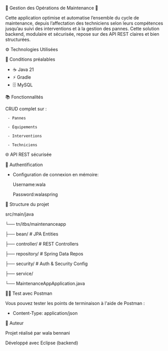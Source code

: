 🔧 Gestion des Opérations de Maintenance 🔧

Cette application optimise et automatise l’ensemble du cycle de maintenance, depuis l’affectation des techniciens selon leurs compétences jusqu’au suivi des interventions et à la gestion des pannes. Cette solution backend, modulaire et sécurisée, repose sur des API REST claires et bien structurées.

⚙️ Technologies Utilisées

🧰 Conditions préalables
- ☕ Java 21
- ⚡ Gradle
- 🗄️ MySQL

📚 Fonctionnalités

   CRUD complet sur :
   
     - Pannes
     
     - Équipements
     
     - Interventions
     
     - Techniciens

🌐 API REST sécurisée


🔐 Authentification

- Configuration de connexion en mémoire:
  
     Username:wala
  
     Password:walaspring
  
📁 Structure du projet

src/main/java

└── tn/itbs/maintenanceapp

├── bean/               # JPA Entities

├── controller/         # REST Controllers

├── repository/         # Spring Data Repos

├── security/           # Auth & Security Config

├── service/           

└── MaintenanceAppApplication.java

👨‍💻 Test avec Postman

Vous pouvez tester les points de terminaison à l'aide de Postman :

 - Content-Type: application/json
  
📝 Auteur

Projet réalisé par wala bennani

Développé avec Eclipse (backend)
